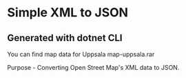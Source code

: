 # Simple XML to JSON
## Generated with dotnet CLI
<p>You can find map data for Uppsala map-uppsala.rar</p>
<p>Purpose - Converting Open Street Map's XML data to JSON.</p>